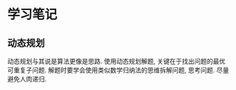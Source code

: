 # 学习笔记
## 动态规划
动态规划与其说是算法更像是思路. 
使用动态规划解题, 关键在于找出问题的最优可重复子问题.
解题时要学会使用类似数学归纳法的思维拆解问题, 思考问题.
尽量避免人肉递归.
